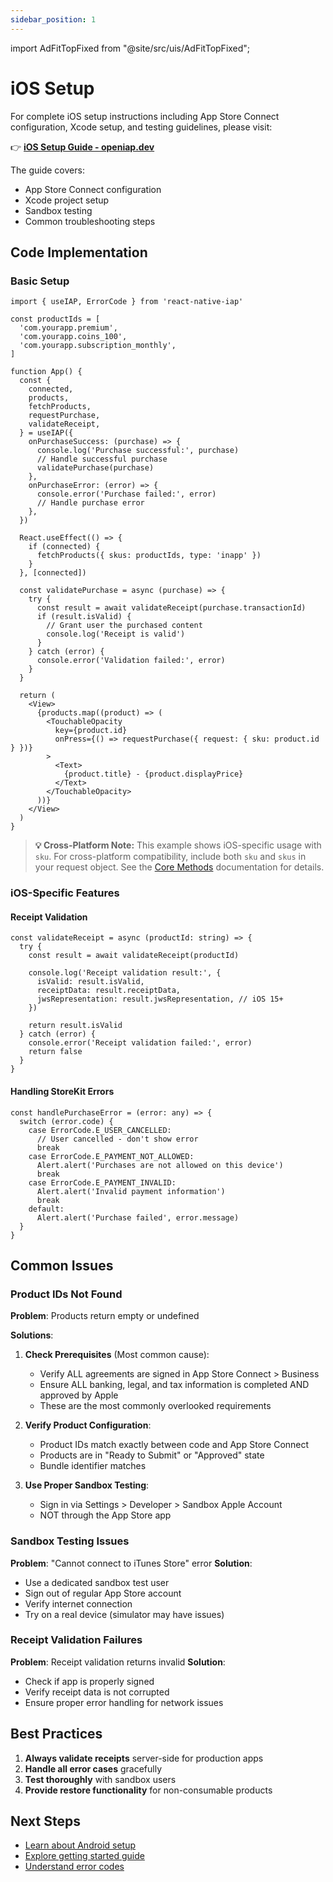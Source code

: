 ```yaml
---
sidebar_position: 1
---
```


import AdFitTopFixed from "@site/src/uis/AdFitTopFixed";

# iOS Setup

<AdFitTopFixed />

For complete iOS setup instructions including App Store Connect configuration, Xcode setup, and testing guidelines, please visit:

👉 **[iOS Setup Guide - openiap.dev](https://openiap.dev/docs/ios-setup)**

The guide covers:

- App Store Connect configuration
- Xcode project setup
- Sandbox testing
- Common troubleshooting steps

## Code Implementation

### Basic Setup

```tsx
import { useIAP, ErrorCode } from 'react-native-iap'

const productIds = [
  'com.yourapp.premium',
  'com.yourapp.coins_100',
  'com.yourapp.subscription_monthly',
]

function App() {
  const {
    connected,
    products,
    fetchProducts,
    requestPurchase,
    validateReceipt,
  } = useIAP({
    onPurchaseSuccess: (purchase) => {
      console.log('Purchase successful:', purchase)
      // Handle successful purchase
      validatePurchase(purchase)
    },
    onPurchaseError: (error) => {
      console.error('Purchase failed:', error)
      // Handle purchase error
    },
  })

  React.useEffect(() => {
    if (connected) {
      fetchProducts({ skus: productIds, type: 'inapp' })
    }
  }, [connected])

  const validatePurchase = async (purchase) => {
    try {
      const result = await validateReceipt(purchase.transactionId)
      if (result.isValid) {
        // Grant user the purchased content
        console.log('Receipt is valid')
      }
    } catch (error) {
      console.error('Validation failed:', error)
    }
  }

  return (
    <View>
      {products.map((product) => (
        <TouchableOpacity
          key={product.id}
          onPress={() => requestPurchase({ request: { sku: product.id } })}
        >
          <Text>
            {product.title} - {product.displayPrice}
          </Text>
        </TouchableOpacity>
      ))}
    </View>
  )
}
```

> **💡 Cross-Platform Note:** This example shows iOS-specific usage with `sku`. For cross-platform compatibility, include both `sku` and `skus` in your request object. See the [Core Methods](/docs/api/methods/core-methods#requestpurchase) documentation for details.

### iOS-Specific Features

#### Receipt Validation

```tsx
const validateReceipt = async (productId: string) => {
  try {
    const result = await validateReceipt(productId)

    console.log('Receipt validation result:', {
      isValid: result.isValid,
      receiptData: result.receiptData,
      jwsRepresentation: result.jwsRepresentation, // iOS 15+
    })

    return result.isValid
  } catch (error) {
    console.error('Receipt validation failed:', error)
    return false
  }
}
```

#### Handling StoreKit Errors

```tsx
const handlePurchaseError = (error: any) => {
  switch (error.code) {
    case ErrorCode.E_USER_CANCELLED:
      // User cancelled - don't show error
      break
    case ErrorCode.E_PAYMENT_NOT_ALLOWED:
      Alert.alert('Purchases are not allowed on this device')
      break
    case ErrorCode.E_PAYMENT_INVALID:
      Alert.alert('Invalid payment information')
      break
    default:
      Alert.alert('Purchase failed', error.message)
  }
}
```

## Common Issues

### Product IDs Not Found

**Problem**: Products return empty or undefined

**Solutions**:

1. **Check Prerequisites** (Most common cause):
   - Verify ALL agreements are signed in App Store Connect > Business
   - Ensure ALL banking, legal, and tax information is completed AND approved by Apple
   - These are the most commonly overlooked requirements

2. **Verify Product Configuration**:
   - Product IDs match exactly between code and App Store Connect
   - Products are in "Ready to Submit" or "Approved" state
   - Bundle identifier matches

3. **Use Proper Sandbox Testing**:
   - Sign in via Settings > Developer > Sandbox Apple Account
   - NOT through the App Store app

### Sandbox Testing Issues

**Problem**: "Cannot connect to iTunes Store" error **Solution**:

- Use a dedicated sandbox test user
- Sign out of regular App Store account
- Verify internet connection
- Try on a real device (simulator may have issues)

### Receipt Validation Failures

**Problem**: Receipt validation returns invalid **Solution**:

- Check if app is properly signed
- Verify receipt data is not corrupted
- Ensure proper error handling for network issues

## Best Practices

1. **Always validate receipts** server-side for production apps
2. **Handle all error cases** gracefully
3. **Test thoroughly** with sandbox users
4. **Provide restore functionality** for non-consumable products

## Next Steps

- [Learn about Android setup](./setup-android)
- [Explore getting started guide](../guides/getting-started)
- [Understand error codes](../api/error-codes)

